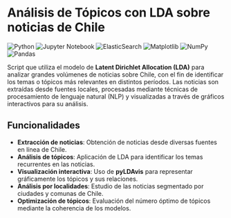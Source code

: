 # Análisis de Tópicos con LDA sobre noticias de Chile

![Python](https://img.shields.io/badge/python-3670A0?style=for-the-badge&logo=python&logoColor=ffdd54)
![Jupyter Notebook](https://img.shields.io/badge/jupyter-%23FA0F00.svg?style=for-the-badge&logo=jupyter&logoColor=white)
![ElasticSearch](https://img.shields.io/badge/-ElasticSearch-005571?style=for-the-badge&logo=elasticsearch)
![Matplotlib](https://img.shields.io/badge/Matplotlib-%23ffffff.svg?style=for-the-badge&logo=Matplotlib&logoColor=black)
![NumPy](https://img.shields.io/badge/numpy-%23013243.svg?style=for-the-badge&logo=numpy&logoColor=white)
![Pandas](https://img.shields.io/badge/pandas-%23150458.svg?style=for-the-badge&logo=pandas&logoColor=white)

Script que utiliza el modelo de **Latent Dirichlet Allocation (LDA)** para analizar grandes volúmenes de noticias sobre Chile, con el fin de identificar los temas o tópicos más relevantes en distintos períodos. Las noticias son extraídas desde fuentes locales, procesadas mediante técnicas de procesamiento de lenguaje natural (NLP) y visualizadas a través de gráficos interactivos para su análisis.

## Funcionalidades

- **Extracción de noticias**: Obtención de noticias desde diversas fuentes en línea de Chile.
- **Análisis de tópicos**: Aplicación de LDA para identificar los temas recurrentes en las noticias.
- **Visualización interactiva**: Uso de **pyLDAvis** para representar gráficamente los tópicos y sus relaciones.
- **Análisis por localidades**: Estudio de las noticias segmentado por ciudades y comunas de Chile.
- **Optimización de tópicos**: Evaluación del número óptimo de tópicos mediante la coherencia de los modelos.
